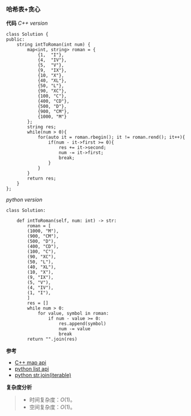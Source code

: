 ### 哈希表+贪心
**代码**
*C++ version*
```
class Solution {
public:
    string intToRoman(int num) {
        map<int, string> roman = {
            {1,  "I"},
            {4,  "IV"},
            {5,  "V"},
            {9,  "IX"},
            {10, "X"},
            {40, "XL"},
            {50, "L"},
            {90, "XC"},
            {100, "C"},
            {400, "CD"},
            {500, "D"},
            {900, "CM"},
            {1000, "M"}
        };
        string res;
        while(num > 0){
            for(auto it = roman.rbegin(); it != roman.rend(); it++){
                if(num - it->first >= 0){
                    res += it->second;
                    num -= it->first;
                    break;
                }
            }
        }
        return res;
    }
};
```

*python version*
```
class Solution:

    def intToRoman(self, num: int) -> str:
        roman = [
        (1000, "M"),
        (900, "CM"),
        (500, "D"),
        (400, "CD"),
        (100, "C"),
        (90, "XC"),
        (50, "L"),
        (40, "XL"),
        (10, "X"),
        (9, "IX"),
        (5, "V"),
        (4, "IV"),
        (1, "I"),
        ]
        res = []
        while num > 0:
            for value, symbol in roman:
                if num - value >= 0:
                    res.append(symbol)
                    num -= value
                    break
        return "".join(res)
```

**参考**
- [C++ map api](https://cplusplus.com/reference/map/map/)
- [python list api](https://docs.python.org/3/tutorial/datastructures.html)
- [python str.join(iterable)](https://docs.python.org/3/library/stdtypes.html#str.join)

**复杂度分析**
> - 时间复杂度：$O(1)$。
> - 空间复杂度：$O(1)$。